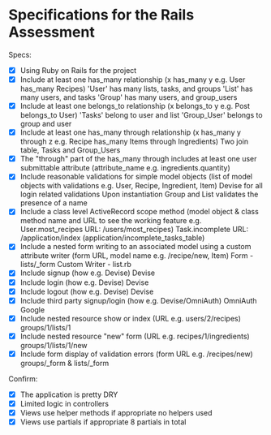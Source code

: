 # Specifications for the Rails Assessment

Specs:
- [x] Using Ruby on Rails for the project
- [x] Include at least one has_many relationship (x has_many y e.g. User has_many Recipes)
  'User' has many lists, tasks, and groups
  'List' has many users, and tasks
  'Group' has many users, and group_users
- [x] Include at least one belongs_to relationship (x belongs_to y e.g. Post belongs_to User)
  'Tasks' belong to user and list
  'Group_User' belongs to group and user
- [x] Include at least one has_many through relationship (x has_many y through z e.g. Recipe has_many Items through Ingredients)
  Two join table, Tasks and Group_Users
- [x] The "through" part of the has_many through includes at least one user submittable attribute (attribute_name e.g. ingredients.quantity)
- [x] Include reasonable validations for simple model objects (list of model objects with validations e.g. User, Recipe, Ingredient, Item)
  Devise for all login related validations
  Upon instantiation Group and List validates the presence of a name
- [x] Include a class level ActiveRecord scope method (model object & class method name and URL to see the working feature e.g. User.most_recipes URL: /users/most_recipes)
  Task.incomplete URL: /application/index (application/incomplete_tasks_table)
- [x] Include a nested form writing to an associated model using a custom attribute writer (form URL, model name e.g. /recipe/new, Item)
  Form - lists/_form
  Custom Writer - list.rb
- [x] Include signup (how e.g. Devise)
  Devise
- [x] Include login (how e.g. Devise)
  Devise
- [x] Include logout (how e.g. Devise)
  Devise
- [x] Include third party signup/login (how e.g. Devise/OmniAuth)
  OmniAuth Google
- [x] Include nested resource show or index (URL e.g. users/2/recipes)
  groups/1/lists/1
- [x] Include nested resource "new" form (URL e.g. recipes/1/ingredients)
  groups/1/lists/1/new
- [x] Include form display of validation errors (form URL e.g. /recipes/new)
  groups/_form & lists/_form

Confirm:
- [x] The application is pretty DRY
- [x] Limited logic in controllers
- [x] Views use helper methods if appropriate
  no helpers used
- [x] Views use partials if appropriate
  8 partials in total
